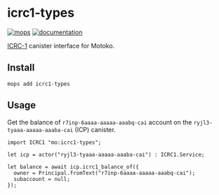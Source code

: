 # icrc1-types

[![mops](https://oknww-riaaa-aaaam-qaf6a-cai.raw.ic0.app/badge/mops/icrc1-types)](https://mops.one/icrc1-types)
[![documentation](https://oknww-riaaa-aaaam-qaf6a-cai.raw.ic0.app/badge/documentation/icrc1-types)](https://mops.one/icrc1-types/docs)

[ICRC-1](https://github.com/dfinity/ICRC-1/tree/main/standards/ICRC-1) canister interface for Motoko.

## Install
```
mops add icrc1-types
```

## Usage

Get the balance of `r7inp-6aaaa-aaaaa-aaabq-cai` account on the `ryjl3-tyaaa-aaaaa-aaaba-cai` (ICP) canister.

```motoko
import ICRC1 "mo:icrc1-types";

let icp = actor("ryjl3-tyaaa-aaaaa-aaaba-cai") : ICRC1.Service;

let balance = await icp.icrc1_balance_of({
  owner = Principal.fromText("r7inp-6aaaa-aaaaa-aaabq-cai");
  subaccount = null;
});
```